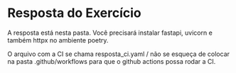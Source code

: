# Resposta do Exercício

A resposta está nesta pasta. Você precisará instalar fastapi, uvicorn e também httpx no ambiente poetry.

O arquivo com a CI se chama resposta_ci.yaml / não se esqueça de colocar na pasta .github/workflows para que o github actions possa rodar a CI.